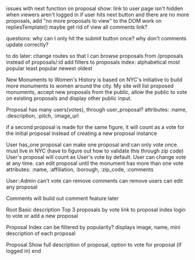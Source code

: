 issues with next function on proposal show:
  link to user page isn't hidden when viewers aren't logged in
  if user hits next button and there are no more proposals, add "no more proposals to view" to the DOM
  work on repliesTemplate()
  maybe get rid of view all comments link?

questions:
  why can I only hit the submit button once?
  why don't comments update correctly?

to do later:
  change routes so that I can browse proposals from /proposals instead of proposals/:id
  add filters to proposals index:
    alphabetical
    most popular
    least popular
    newest
    oldest



New Monuments to Women's History is based on NYC's initiative to build more monuments to women around the city.  My site will list proposed monuments, accept new proposals from the public, allow the public to vote on existing proposals and display other public input.

Proposal
  has many users(votes), through user_proposal?
  attributes: :name, :description, :pitch, :image_url

  if a second proposal is made for the same figure, it will count as a vote for the initial proposal instead of creating a new proposal instance

User
  has_one proposal
  can make one proposal and can only vote once.
  must live in NYC (have to figure out how to validate this through zip code)  
  User's proposal will count as User's vote by default.
  User can change vote at any time.
  can edit proposal until the monument has more than one vote
  attributes: :name, :affiliation, :borough, :zip_code, :comments

User::Admin
  can't vote
  can remove comments
  can remove users
  can edit any proposal

Comments
will build out comment feature later

Root
  Basic description
  Top 3 proposals by vote
  link to proposal index
  login to vote or add a new proposal

Proposal Index
  can be filtered by popularity?
  displays image, name, mini description of each proposal

Proposal Show
  full description of proposal, option to vote for proposal (if logged in)
end
